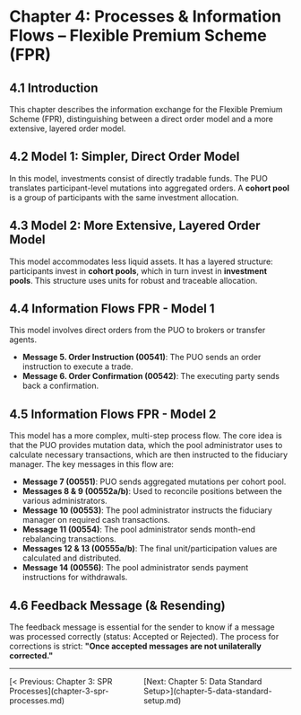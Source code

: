 # Chapter 4: Processes & Information Flows – Flexible Premium Scheme (FPR)

## 4.1 Introduction
This chapter describes the information exchange for the Flexible Premium Scheme (FPR), distinguishing between a direct order model and a more extensive, layered order model.

## 4.2 Model 1: Simpler, Direct Order Model
In this model, investments consist of directly tradable funds. The PUO translates participant-level mutations into aggregated orders. A **cohort pool** is a group of participants with the same investment allocation.

## 4.3 Model 2: More Extensive, Layered Order Model
This model accommodates less liquid assets. It has a layered structure: participants invest in **cohort pools**, which in turn invest in **investment pools**. This structure uses units for robust and traceable allocation.

## 4.4 Information Flows FPR - Model 1
This model involves direct orders from the PUO to brokers or transfer agents.
*   **Message 5. Order Instruction (00541)**: The PUO sends an order instruction to execute a trade.
*   **Message 6. Order Confirmation (00542)**: The executing party sends back a confirmation.

## 4.5 Information Flows FPR - Model 2
This model has a more complex, multi-step process flow. The core idea is that the PUO provides mutation data, which the pool administrator uses to calculate necessary transactions, which are then instructed to the fiduciary manager. The key messages in this flow are:
*   **Message 7 (00551)**: PUO sends aggregated mutations per cohort pool.
*   **Messages 8 & 9 (00552a/b)**: Used to reconcile positions between the various administrators.
*   **Message 10 (00553)**: The pool administrator instructs the fiduciary manager on required cash transactions.
*   **Message 11 (00554)**: The pool administrator sends month-end rebalancing transactions.
*   **Messages 12 & 13 (00555a/b)**: The final unit/participation values are calculated and distributed.
*   **Message 14 (00556)**: The pool administrator sends payment instructions for withdrawals.

## 4.6 Feedback Message (& Resending)
The feedback message is essential for the sender to know if a message was processed correctly (status: Accepted or Rejected). The process for corrections is strict: **"Once accepted messages are not unilaterally corrected."**


---
<div style='display: flex; justify-content: space-between;'><div>[< Previous: Chapter 3: SPR Processes](chapter-3-spr-processes.md)</div><div>[Next: Chapter 5: Data Standard Setup>](chapter-5-data-standard-setup.md)</div></div>